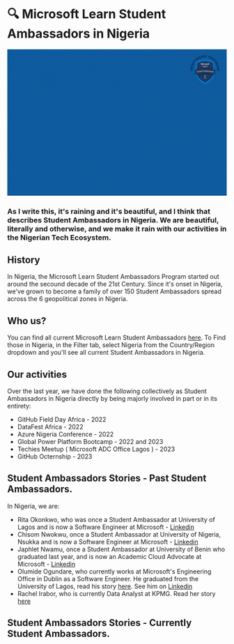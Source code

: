 # :mag: Microsoft Learn Student Ambassadors in Nigeria

<img src="./../images/MLSA_MP_Nigeria.gif"><br>

<h3> As I write this, it's raining and it's beautiful, and I think that describes Student Ambassadors in Nigeria. We are beautiful, literally and otherwise, and we make it rain with our activities in the Nigerian Tech Ecosystem.  <h3>
  
  ## History
  In Nigeria, the Microsoft Learn Student Ambassadors Program started out around the secound decade of the 21st Century. Since it's onset in Nigeria, we've grown to become a family of over 150 Student Ambassadors spread across the 6 geopolitical zones in Nigeria. 
  
  ## Who us?
  
  You can find all current Microsoft Learn Student Ambassadors [here](https://studentambassadors.microsoft.com/en-US/search?target=Profile). To Find those in Nigeria, in the Filter tab, select Nigeria from the Country/Region dropdown and you'll see all current Student Ambassadors in Nigeria. 

  ## Our activities

  Over the last year, we have done the following collectively as Student Ambassadors in Nigeria directly by being majorly involved in part or in its entirety: 

  - GitHub Field Day Africa - 2022
  - DataFest Africa - 2022
  - Azure Nigeria Conference - 2022
  - Global Power Platform Bootcamp - 2022 and 2023
  - Techies Meetup ( Microsoft ADC Office Lagos ) - 2023
  - GitHub Octernship - 2023
  
  ## Student Ambassadors Stories - Past Student Ambassadors. 
  
  In Nigeria, we are:

  - Rita Okonkwo, who was once a Student Ambassador at University of Lagos and is now a Software Engineer at Microsoft - [Linkedin](https://www.linkedin.com/in/rita-okonkwo/)
  - Chisom Nwokwu, once a Student Ambassador at University of Nigeria, Nsukka and is now a Software Engineer at Microsoft - [Linkedin](https://www.linkedin.com/in/chisom-c-nwokwu-4b5787186)
  - Japhlet Nwamu, once a Student Ambassador at University of Benin who graduated last year, and is now an Academic Cloud Advocate at Microsoft - [Linkedin](https://www.linkedin.com/in/japhletnwamu/)
  - Olumide Ogundare,  who currently works at Microsoft's Engineering Office in Dublin as a Software Engineer. He graduated from the University of Lagos, read his story [here](https://techcommunity.microsoft.com/t5/student-developer-blog/meet-a-recent-microsoft-learn-student-ambassador-graduate/ba-p/2423358). See him on [Linkedin](https://www.linkedin.com/in/olumideogundare/)
  - Rachel Irabor, who is currently Data Analyst at KPMG. Read her story [here](https://twitter.com/TheOyinbooke/status/1647950576141959168?t=kwYQ1hJLfDlcuWfq63b9RA&s=19)
  
  ## Student Ambassadors Stories - Currently Student Ambassadors. 
  
  